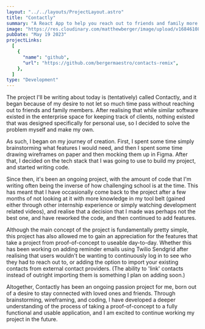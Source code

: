 ```yaml
---
layout: "../../layouts/ProjectLayout.astro"
title: "Contactly"
summary: "A React App to help you reach out to friends and family more often"
image: "https://res.cloudinary.com/matthewberger/image/upload/v1684610841/contactly-mockup-2_bcgnn7.png"
pubDate: "May 19 2023"
projectLinks:
  [
    {
      "name": "github",
      "url": "https://github.com/bergermaestro/contacts-remix",
    },
  ]
type: "Development"
---
```


The project I'll be writing about today is (tentatively) called Contactly, and it began because of my desire to not let so much time pass without reaching out to friends and family members. After realising that while similar software existed in the enterprise space for keeping track of clients, nothing existed that was designed specifically for personal use, so I decided to solve the problem myself and make my own.

As such, I began on my journey of creation. First, I spent some time simply brainstorming what features I would need, and then I spent some time drawing wireframes on paper and then mocking them up in Figma.
After that, I decided on the tech stack that I was going to use to build my project, and started writing code.

Since then, it's been an ongoing project, with the amount of code that I'm writing often being the inverse of how challenging school is at the time. This has meant that I have occasionally come back to the project after a few months of not looking at it with more knowledge in my tool belt (gained either through other internship experience or simply watching development related videos), and realise that a decision that I made was perhaps not the best one, and have reworked the code, and then continued to add features.

Although the main concept of the project is fundamentally pretty simple, this project has also allowed me to gain an appreciation for the features that take a project from proof-of-concept to useable day-to-day. Whether this has been working on adding reminder emails using Twilio Sendgrid after realising that users wouldn't be wanting to continuously log in to see who they had to reach out to, or adding the option to import your existing contacts from external contact providers. (The ability to 'link' contacts instead of outright importing them is something I plan on adding soon.)

Altogether, Contactly has been an ongoing passion project for me, born out of a desire to stay connected with loved ones and friends. Through brainstorming, wireframing, and coding, I have developed a deeper understanding of the process of taking a proof-of-concept to a fully functional and usable application, and I am excited to continue working my project in the future.
